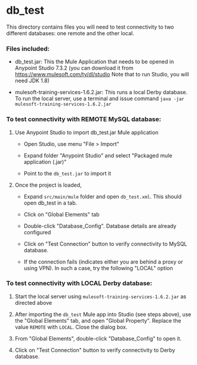 # db_test

This directory contains files you will need to test connectivity to two different databases: one remote and the other local.

### Files included:

- db_test.jar:  This the Mule Application that needs to be opened in Anypoint Studio 7.3.2 (you can download it from https://www.mulesoft.com/ty/dl/studio Note that to run Studio, you will need JDK 1.8)

- mulesoft-training-services-1.6.2.jar:  This runs a local Derby database. To run the local server, use a terminal and issue command `java -jar mulesoft-training-services-1.6.2.jar`


### To test connectivity with **REMOTE MySQL database**:

1. Use Anypoint Studio to import db_test.jar Mule application

	- Open Studio, use menu "File > Import"

	- Expand folder "Anypoint Studio" and select "Packaged mule application (.jar)"

	- Point to the `db_test.jar` to import it

2.  Once the project is loaded,

	- Expand `src/main/mule` folder and open `db_test.xml`.  This should open db_test in a tab.

	- Click on "Global Elements" tab

	- Double-click "Database_Config".  Database details are already configured

	- Click on "Test Connection" button to verify connectivity to MySQL database.

	- If the connection fails (indicates either you are behind a proxy or using VPN). In such a case, try the following "LOCAL" option


### To test connectivity with **LOCAL Derby database**:

1.  Start the local server using `mulesoft-training-services-1.6.2.jar` as directed above

2.  After importing the `db_test` Mule app into Studio (see steps above), use the "Global Elements" tab, and open "Global Property".  Replace the value `REMOTE` with `LOCAL`.  Close the dialog box.

3.  From "Global Elements", double-click "Database_Config" to open it.

4.  Click on "Test Connection" button to verify connectivity to Derby database.